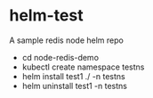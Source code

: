 # helm-test
A sample redis node helm repo

- cd node-redis-demo
- kubectl create namespace testns
- helm install test1  ./ -n testns
- helm uninstall test1 -n testns  